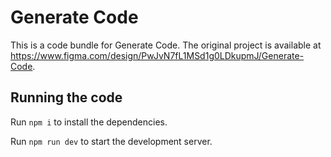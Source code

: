 
  # Generate Code

  This is a code bundle for Generate Code. The original project is available at https://www.figma.com/design/PwJvN7fL1MSd1g0LDkupmJ/Generate-Code.

  ## Running the code

  Run `npm i` to install the dependencies.

  Run `npm run dev` to start the development server.
  